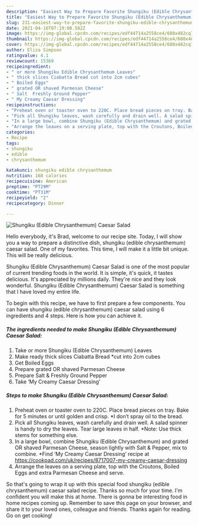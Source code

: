 ```yaml
---
description: "Easiest Way to Prepare Favorite Shungiku (Edible Chrysanthemum) Caesar Salad"
title: "Easiest Way to Prepare Favorite Shungiku (Edible Chrysanthemum) Caesar Salad"
slug: 231-easiest-way-to-prepare-favorite-shungiku-edible-chrysanthemum-caesar-salad
date: 2021-04-16T07:19:08.582Z
image: https://img-global.cpcdn.com/recipes/edf44714a2558ce4/680x482cq70/shungiku-edible-chrysanthemum-caesar-salad-recipe-main-photo.jpg
thumbnail: https://img-global.cpcdn.com/recipes/edf44714a2558ce4/680x482cq70/shungiku-edible-chrysanthemum-caesar-salad-recipe-main-photo.jpg
cover: https://img-global.cpcdn.com/recipes/edf44714a2558ce4/680x482cq70/shungiku-edible-chrysanthemum-caesar-salad-recipe-main-photo.jpg
author: Eliza Simpson
ratingvalue: 4.1
reviewcount: 15369
recipeingredient:
- " or more Shungiku Edible Chrysanthemum Leaves"
- " thick slices Ciabatta Bread cut into 2cm cubes"
- " Boiled Eggs"
- " grated OR shaved Parmesan Cheese"
- " Salt  Freshly Ground Pepper"
- " My Creamy Caesar Dressing"
recipeinstructions:
- "Preheat oven or toaster oven to 220C. Place bread pieces on tray. Bake for 5 minutes or until golden and crisp. *I don’t spray oil to the bread."
- "Pick all Shungiku leaves, wash carefully and drain well. A salad spinner is handy to dry the leaves. Tear large leaves in half. *Note: Use thick stems for something else."
- "In a large bowl, combine Shungiku (Edible Chrysanthemum) and grated OR shaved Parmesan Cheese, season lightly with Salt &amp; Pepper, mix to combine. *Find ‘My Creamy Caesar Dressing’ recipe at https://cookpad.com/uk/recipes/8717007-my-creamy-caesar-dressing"
- "Arrange the leaves on a serving plate, top with the Croutons, Boiled Eggs and extra Parmesan Cheese and serve."
categories:
- Recipe
tags:
- shungiku
- edible
- chrysanthemum

katakunci: shungiku edible chrysanthemum 
nutrition: 168 calories
recipecuisine: American
preptime: "PT29M"
cooktime: "PT31M"
recipeyield: "2"
recipecategory: Dinner

---
```



![Shungiku (Edible Chrysanthemum) Caesar Salad](https://img-global.cpcdn.com/recipes/edf44714a2558ce4/680x482cq70/shungiku-edible-chrysanthemum-caesar-salad-recipe-main-photo.jpg)

Hello everybody, it's Brad, welcome to our recipe site. Today, I will show you a way to prepare a distinctive dish, shungiku (edible chrysanthemum) caesar salad. One of my favorites. This time, I will make it a little bit unique. This will be really delicious.



Shungiku (Edible Chrysanthemum) Caesar Salad is one of the most popular of current trending foods in the world. It is simple, it's quick, it tastes delicious. It's appreciated by millions daily. They're nice and they look wonderful. Shungiku (Edible Chrysanthemum) Caesar Salad is something that I have loved my entire life.


To begin with this recipe, we have to first prepare a few components. You can have shungiku (edible chrysanthemum) caesar salad using 6 ingredients and 4 steps. Here is how you can achieve it.

<!--inarticleads1-->

##### The ingredients needed to make Shungiku (Edible Chrysanthemum) Caesar Salad:

1. Take  or more Shungiku (Edible Chrysanthemum) Leaves
1. Make ready  thick slices Ciabatta Bread *cut into 2cm cubes
1. Get  Boiled Eggs
1. Prepare  grated OR shaved Parmesan Cheese
1. Prepare  Salt &amp; Freshly Ground Pepper
1. Take  ‘My Creamy Caesar Dressing’




<!--inarticleads2-->

##### Steps to make Shungiku (Edible Chrysanthemum) Caesar Salad:

1. Preheat oven or toaster oven to 220C. Place bread pieces on tray. Bake for 5 minutes or until golden and crisp. *I don’t spray oil to the bread.
1. Pick all Shungiku leaves, wash carefully and drain well. A salad spinner is handy to dry the leaves. Tear large leaves in half. *Note: Use thick stems for something else.
1. In a large bowl, combine Shungiku (Edible Chrysanthemum) and grated OR shaved Parmesan Cheese, season lightly with Salt &amp; Pepper, mix to combine. *Find ‘My Creamy Caesar Dressing’ recipe at https://cookpad.com/uk/recipes/8717007-my-creamy-caesar-dressing
1. Arrange the leaves on a serving plate, top with the Croutons, Boiled Eggs and extra Parmesan Cheese and serve.




So that's going to wrap it up with this special food shungiku (edible chrysanthemum) caesar salad recipe. Thanks so much for your time. I'm confident you will make this at home. There is gonna be interesting food in home recipes coming up. Remember to save this page on your browser, and share it to your loved ones, colleague and friends. Thanks again for reading. Go on get cooking!
